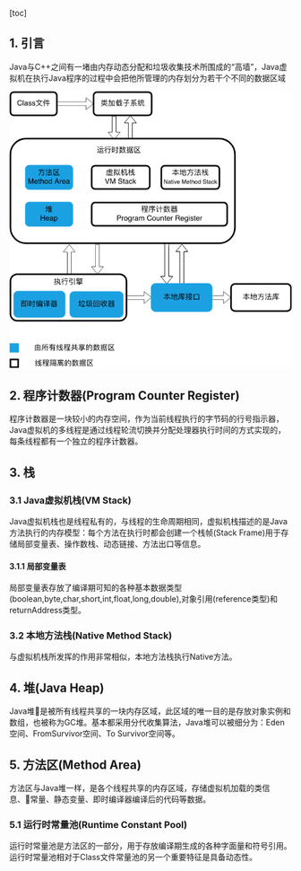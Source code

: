 [toc]
## 1. 引言
Java与C++之间有一堵由内存动态分配和垃圾收集技术所围成的“高墙”，Java虚拟机在执行Java程序的过程中会把他所管理的内存划分为若干个不同的数据区域

![Java虚拟机运行时数据区](https://raw.githubusercontent.com/little-motor/uml/master/JVMRunTime.png)

## 2. 程序计数器(Program Counter Register)
程序计数器是一块较小的内存空间，作为当前线程执行的字节码的行号指示器，Java虚拟机的多线程是通过线程轮流切换并分配处理器执行时间的方式实现的，每条线程都有一个独立的程序计数器。
## 3. 栈
### 3.1 Java虚拟机栈(VM Stack)
Java虚拟机栈也是线程私有的，与线程的生命周期相同，虚拟机栈描述的是Java方法执行的内存模型：每个方法在执行时都会创建一个栈帧(Stack Frame)用于存储局部变量表、操作数栈、动态链接、方法出口等信息。
#### 3.1.1 局部变量表
局部变量表存放了编译期可知的各种基本数据类型(boolean,byte,char,short,int,float,long,double),对象引用(reference类型)和returnAddress类型。
### 3.2 本地方法栈(Native Method Stack)
与虚拟机栈所发挥的作用非常相似，本地方法栈执行Native方法。
## 4. 堆(Java Heap)
Java堆是被所有线程共享的一块内存区域，此区域的唯一目的是存放对象实例和数组，也被称为GC堆。基本都采用分代收集算法，Java堆可以被细分为：Eden空间、FromSurvivor空间、To Survivor空间等。
## 5. 方法区(Method Area)
方法区与Java堆一样，是各个线程共享的内存区域，存储虚拟机加载的类信息、常量、静态变量、即时编译器编译后的代码等数据。
### 5.1 运行时常量池(Runtime Constant Pool)
运行时常量池是方法区的一部分，用于存放编译期生成的各种字面量和符号引用。运行时常量池相对于Class文件常量池的另一个重要特征是具备动态性。

